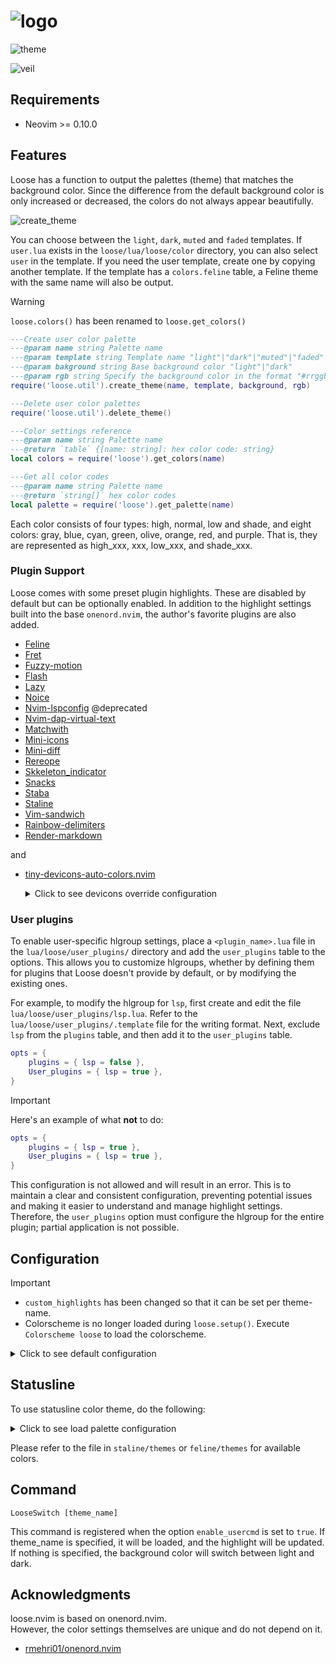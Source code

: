 # ![logo](https://github.com/user-attachments/assets/6c56a5c2-4b07-4728-8b1b-71777829f0a0)

![theme](https://github.com/user-attachments/assets/8d44ac3f-51fd-44dd-b440-ca0f5cf18b6d)

![veil](https://github.com/user-attachments/assets/8efd6602-063c-404d-8fab-3a382193c914)

## Requirements

- Neovim >= 0.10.0

## Features

Loose has a function to output the palettes (theme) that matches the background color.
Since the difference from the default background color is only increased or decreased,
the colors do not always appear beautifully.

![create_theme](https://github.com/user-attachments/assets/cfa8536f-151d-4f60-9c14-a3217e85d6ce)

You can choose between the `light`, `dark`, `muted` and `faded` templates.
If `user.lua` exists in the `loose/lua/loose/color` directory, you can also select
`user` in the template.
If you need the user template, create one by copying another template.
If the template has a `colors.feline` table, a Feline theme with the same name
will also be output.

> [!WARNING]  
> `loose.colors()` has been renamed to `loose.get_colors()`

```lua
---Create user color palette
---@param name string Palette name
---@param template string Template name "light"|"dark"|"muted"|"faded"|"user"
---@param bakground string Base background color "light"|"dark"
---@param rgb string Specify the background color in the format "#rrggbb"
require('loose.util').create_theme(name, template, background, rgb)

---Delete user color palettes
require('loose.util').delete_theme()

---Color settings reference
---@param name string Palette name
---@return `table` {[name: string]: hex color code: string}
local colors = require('loose').get_colors(name)

---Get all color codes
---@param name string Palette name
---@return `string[]` hex color codes
local palette = require('loose').get_palette(name)
```

Each color consists of four types: high, normal, low and shade,
and eight colors: gray, blue, cyan, green, olive, orange, red, and purple.
That is, they are represented as high_xxx, xxx, low_xxx, and shade_xxx.

### Plugin Support

Loose comes with some preset plugin highlights. These are disabled by default
but can be optionally enabled.
In addition to the highlight settings built into the base `onenord.nvim`,
the author's favorite plugins are also added.

- [Feline](https://github.com/feline-nvim/feline.nvim)
- [Fret](https://github.com/tar80/fret.nvim)
- [Fuzzy-motion](https://github.com/yuki-yano/fuzzy-motion.vim)
- [Flash](https://github.com/folke/flash.nvim)
- [Lazy](https://github.com/folke/lazy.nvim)
- [Noice](https://github.com/folke/noice.nvim)
- [Nvim-lspconfig](https://github.com/neovim/nvim-lspconfig) @deprecated
- [Nvim-dap-virtual-text](https://github.com/theHamsta/nvim-dap-virtual-text)
- [Matchwith](https://github.com/tar80/matchwith.nvim)
- [Mini-icons](https://github.com/echasnovski/mini.icons)
- [Mini-diff](https://github.com/echasnovski/mini.diff)
- [Rereope](https://github.com/tar80/rereope.nvim)
- [Skkeleton_indicator](https://github.com/delphinus/skkeleton_indicator.nvim)
- [Snacks](https://github.com/folke/snacks.nvim)
- [Staba](https://github.com/tar80/staba.nvim)
- [Staline](https://github.com/tamton-aquib/staline.nvim)
- [Vim-sandwich](https://github.com/machakann/vim-sandwich)
- [Rainbow-delimiters](https://gitlab.com/HiPhish/rainbow-delimiters.nvim)
- [Render-markdown](https://github.com/MeanderingProgrammer/render-markdown.nvim)

and

- [tiny-devicons-auto-colors.nvim](https://github.com/rachartier/tiny-devicons-auto-colors.nvim)
    <details>
    <summary> Click to see devicons override configuration </summary>

  ```lua
  local opts = {...} -- tiny-devicons-auto-colors options
  local ok, loose = pcall(require, 'loose')
  if ok then
    opts.colors = loose.get_palette()
    require('tiny-devicons-auto-colors').setup(opts)
  end
  ```

    </details>

### User plugins

To enable user-specific hlgroup settings, place a `<plugin_name>.lua` file in
the `lua/loose/user_plugins/` directory and add the `user_plugins` table to the
options. This allows you to customize hlgroups, whether by defining them for
plugins that Loose doesn't provide by default, or by modifying the existing ones.

For example, to modify the hlgroup for `lsp`, first create and edit the file
`lua/loose/user_plugins/lsp.lua`. Refer to the `lua/loose/user_plugins/.template`
file for the writing format. Next, exclude `lsp` from the `plugins` table, and
then add it to the `user_plugins` table.

```lua
opts = {
    plugins = { lsp = false },
    User_plugins = { lsp = true },
}
```

> [!IMPORTANT]
> Here's an example of what **not** to do:
>
> ```lua
> opts = {
>     plugins = { lsp = true },
>     User_plugins = { lsp = true },
> }
> ```
>
> This configuration is not allowed and will result in an error.
> This is to maintain a clear and consistent configuration, preventing potential
> issues and making it easier to understand and manage highlight settings.
> Therefore, the `user_plugins` option must configure the hlgroup for the entire
> plugin; partial application is not possible.

## Configuration

> [!IMPORTANT]
>
> - `custom_highlights` has been changed so that it can be set per theme-name.
> - Colorscheme is no longer loaded during `loose.setup()`.
>   Execute `Colorscheme loose` to load the colorscheme.

<details>
<summary> Click to see default configuration </summary>

```lua
require("loose").setup({
    enable_usercmd = false, -- Enable user command "LooseSwitch"
    background = "dark", -- Background color applied at strtup. "light"|"dark"
    light_theme = "light", -- A light palette name
    dark_theme = "dark", -- A dark palette name
    borders = true, -- Enable split window borders
    fade_nc = false, -- Change the background color of other buffers
    fade_tr = false, -- Transparent background of current buffer while changing background color of other buffers
    -- "NONE"|"[bold][,underline][,italic][,...]"]
    styles = {
        comments = "NONE",
        depricated = "NONE",
        diagnostics = "undercurl",
        functions = "NONE",
        keywords = "NONE",
        references = "underline",
        spell = "undercurl",
        strings = "NONE",
        variables = "NONE",
        virtualtext = "NONE",
    },
    disable = {
        background = false, -- Remove background color and enable transparency (fade_xx is ignored)
        cursorline = false,
        eob_lines = false,
        statusline = false,
        tabline = false,
        tabsel = false,
        tabfill = false,
    },
    -- Override or add to default settings. See `nvim_set_hl()` for details.
    -- [theme_name] = {hlgroup = {fg = "white", bg = "black", style = "underline"}}
    custom_highlights = {light = {}, dark = {}},
    plugins = {
        -- maintained
        lsp = true,
        lsp_semantic = true,
        treesitter = true,
        dap = false,
        dap_virtual_text = false,
        flash = false,
        fret = false,
        gitsigns = false,
        lazy = false,
        lspconfig = false, -- @deprecated: LspInfo has been updated. Hlgroup is no longer used
        matchwith = false,
        mini_icons = false,
        render_markdown = false,
        rereope = false,
        skkeleton_indicator = false,
        sandwich = false,
        snacks = false,
        staba = false,
        cmp = false,
        telescope = false, -- If "border_fade" is specified, the border background fades
        trouble = false,

        -- non-maintenance
        barbar = false,
        bufferline = false,
        conflict_marker = false,
        dashboard = false,
        fern = false,
        fuzzy_motion = false,
        hop = false,
        indent_blankline = false,
        illuminate = false,
        lightspeed = false,
        lspsaga = false,
        mini_diff = false,
        navic = false
        noice = false,
        notify = false,
        neogit = false,
        nvimtree = false,
        rainbow_delimiters_high = false, -- Rainbow Delimiters can choose one of
        rainbow_delimiters_low = false,  -- either high contrast or low contrast
        sneak = false,
        treesitter_context = false,
        whichkey = false,
    },
    -- User's own specified plugins highlight groups
    -- Set the plugin name and value in the same way as the "plugins" table
    -- You can also set a value other than nil or false and use it as a flag
    user_plugins = {},
})
```

</details>

## Statusline

To use statusline color theme, do the following:

<details>
<summary> Click to see load palette configuration </summary>

```lua
local set_palette = function(_)
    -- loose saves the name of the current color theme in g:loose_theme
    local theme = vim.g.loose_theme or vim.go.background
    palette = loose.get_colors(theme)
    local feline = require(('feline.themes.%s'):format(theme))
    palette = vim.tbl_deep_extend('force', palette, feline)

    -- local staline = require(('staline.themes.%s'):format(theme))
    -- palette = vim.tbl_deep_extend('force', palette, staline)
end

local palette = {}
local ok, loose = pcall(require, 'loose')

if ok then
    set_palette()

    local augroup = vim.api.nvim_create_augroup('loose', { clear = true })
    vim.api.nvim_create_autocmd('ColorScheme', {
    desc = 'Load color palette',
    group = augroup,
    callback = set_palette
    })
end

-- feline
require("feline").setup({
  theme = palette.theme,
  vi_mode_colors = palette.vi_mode,
})

-- staline
require('staline').setup({
  mode_colors = palette.vi_mod,
})
```

</details>

Please refer to the file in `staline/themes` or `feline/themes` for available colors.

## Command

`LooseSwitch [theme_name]`

This command is registered when the option `enable_usercmd` is set to `true`.
If theme_name is specified, it will be loaded, and the highlight will be updated.
If nothing is specified, the background color will switch between light and dark.

## Acknowledgments

loose.nvim is based on onenord.nvim.  
However, the color settings themselves are unique and do not depend on it.

- [rmehri01/onenord.nvim](https://github.com/rmehri01/onenord.nvim)
